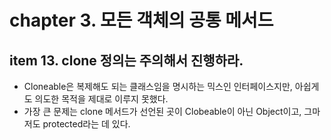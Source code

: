 # chapter 3. 모든 객체의 공통 메서드

## item 13. clone 정의는 주의해서 진행하라.

* Cloneable은 복제해도 되는 클래스임을 명시하는 믹스인 인터페이스지만, 아쉽게도 의도한 목적을 제대로 이루지 못했다.
* 가장 큰 문제는 clone 메서드가 선언된 곳이 Clobeable이 아닌 Object이고, 그마저도 protected라는 데 있다.